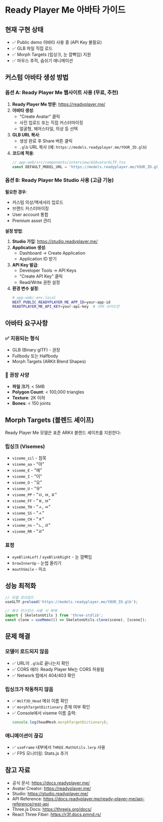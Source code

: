 # Ready Player Me 아바타 가이드

## 현재 구현 상태

- ✅ Public demo 아바타 사용 중 (API Key 불필요)
- ✅ GLB 파일 직접 로드
- ✅ Morph Targets (립싱크, 눈 깜빡임) 지원
- ✅ 마우스 추적, 숨쉬기 애니메이션

## 커스텀 아바타 생성 방법

### 옵션 A: Ready Player Me 웹사이트 사용 (무료, 추천)

1. **Ready Player Me 방문**: https://readyplayer.me/
2. **아바타 생성**: 
   - "Create Avatar" 클릭
   - 사진 업로드 또는 직접 커스터마이징
   - 얼굴형, 헤어스타일, 의상 등 선택
3. **GLB URL 복사**:
   - 생성 완료 후 Share 버튼 클릭
   - `.glb` URL 복사 (예: `https://models.readyplayer.me/YOUR_ID.glb`)
4. **코드에 적용**:
   ```typescript
   // app-web/src/components/interview/AIAvatarGLTF.tsx
   const DEFAULT_MODEL_URL = 'https://models.readyplayer.me/YOUR_ID.glb';
   ```

### 옵션 B: Ready Player Me Studio 사용 (고급 기능)

**필요한 경우**:
- 커스텀 의상/액세서리 업로드
- 브랜드 커스터마이징
- User account 통합
- Premium asset 관리

**설정 방법**:

1. **Studio 가입**: https://studio.readyplayer.me/
2. **Application 생성**:
   - Dashboard → Create Application
   - Application ID 받기
3. **API Key 발급**:
   - Developer Tools → API Keys
   - "Create API Key" 클릭
   - Read/Write 권한 설정
4. **환경 변수 설정**:
   ```bash
   # app-web/.env.local
   NEXT_PUBLIC_READYPLAYER_ME_APP_ID=your-app-id
   READYPLAYER_ME_API_KEY=your-api-key  # 서버 사이드만
   ```

## 아바타 요구사항

### ✅ 지원되는 형식
- GLB (Binary glTF) - 권장
- Fullbody 또는 Halfbody
- Morph Targets (ARKit Blend Shapes)

### 📏 권장 사양
- **파일 크기**: < 5MB
- **Polygon Count**: < 100,000 triangles
- **Texture**: 2K 이하
- **Bones**: < 150 joints

## Morph Targets (블렌드 셰이프)

Ready Player Me 모델은 표준 ARKit 블렌드 셰이프를 지원한다:

### 립싱크 (Visemes)
- `viseme_sil` - 침묵
- `viseme_aa` - "아"
- `viseme_E` - "에"
- `viseme_I` - "이"
- `viseme_O` - "오"
- `viseme_U` - "우"
- `viseme_PP` - "ㅁ, ㅂ, ㅍ"
- `viseme_FF` - "ㅍ, ㅂ"
- `viseme_TH` - "ㅅ, ㅆ"
- `viseme_SS` - "ㅅ"
- `viseme_CH` - "ㅊ"
- `viseme_nn` - "ㄴ, ㄹ"
- `viseme_RR` - "ㄹ"

### 표정
- `eyeBlinkLeft` / `eyeBlinkRight` - 눈 깜빡임
- `browInnerUp` - 눈썹 올리기
- `mouthSmile` - 미소

## 성능 최적화

```typescript
// 모델 프리로드
useGLTF.preload('https://models.readyplayer.me/YOUR_ID.glb');

// 복수 인스턴스 사용 시 복제
import { SkeletonUtils } from 'three-stdlib';
const clone = useMemo(() => SkeletonUtils.clone(scene), [scene]);
```

## 문제 해결

### 모델이 로드되지 않음
- ✅ URL이 `.glb`로 끝나는지 확인
- ✅ CORS 에러: Ready Player Me는 CORS 허용됨
- ✅ Network 탭에서 404/403 확인

### 립싱크가 작동하지 않음
- ✅ `Wolf3D_Head` 메쉬 이름 확인
- ✅ `morphTargetDictionary` 존재 여부 확인
- ✅ Console에서 viseme 이름 출력:
  ```typescript
  console.log(headMesh.morphTargetDictionary);
  ```

### 애니메이션이 끊김
- ✅ `useFrame` 내부에서 `THREE.MathUtils.lerp` 사용
- ✅ FPS 모니터링: Stats.js 추가

## 참고 자료

- 공식 문서: https://docs.readyplayer.me/
- Avatar Creator: https://readyplayer.me/
- Studio: https://studio.readyplayer.me/
- API Reference: https://docs.readyplayer.me/ready-player-me/api-reference/rest-api
- Three.js Docs: https://threejs.org/docs/
- React Three Fiber: https://r3f.docs.pmnd.rs/


